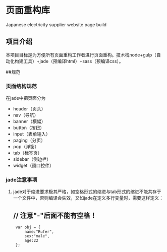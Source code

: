 # 页面重构库

Japanese electricity supplier website page build

## 项目介绍

本项目目标是为方便所有页面重构工作者进行页面重构。技术栈node+gulp（自动化构建工具）+jade（预编译html）+sass（预编译css）。

##规范

### 页面结构规范

在jade中把页面分为

* header（页头）
* nav（导航）
* banner（横幅）
* button（按钮）
* input（表单输入）
* paging（分页）
* pop（弹窗）
* tab（标签页）
* sidebar（侧边栏）
* widget（窗口控件）

### jade注意事项

1. jade对于缩进要求极其严格，如空格形式的缩进与tab形式的缩进不能共存于一个文件中，否则编译会失效，又如jade在定义多行变量时，需要这样定义：
	
	// 注意"-"后面不能有空格！
	-
		var obj = {
			name:"Rufer",
			sex:"male",
			age:22
		};
